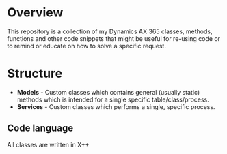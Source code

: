 # Overview
This repository is a collection of my Dynamics AX 365 classes, methods, functions and other code snippets that might be useful for re-using 
code or to remind or educate on how to solve a specific request. 

# Structure
- **Models** - Custom classes which contains general (usually static) methods which is intended for a single specific table/class/process.
- **Services** - Custom classes which performs a single, specific process.

## Code language
All classes are written in X++
